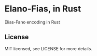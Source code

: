 # Elano-Fias, in Rust
Elias-Fano encoding in Rust

## License
MIT licensed, see LICENSE for more details.
